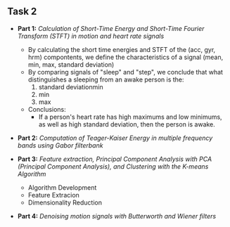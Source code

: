 ## Task 2

  - **Part 1:** _Calculation of Short-Time Energy and Short-Time Fourier Transform (STFT) in motion and heart rate signals_
    - By calculating the short time energies and STFT of the (acc, gyr, hrm) compontents, we define the characteristics of a signal (mean, min, max, standard deviation)
    - By comparing signals of "sleep" and "step", we conclude that what distinguishes a sleeping from an awake person is the:
      1.  standard deviationmin
      2.  min
      3.  max
    - Conclusions:
      - If a person's heart rate has high maximums and low minimums, as well as high standard deviation, then the person is awake.
      
  - **Part 2:** _Computation of Teager-Kaiser Energy in multiple frequency bands using Gabor filterbank_ 

  - **Part 3:** _Feature extraction, Principal Component Analysis with PCA (Principal Component Analysis), and Clustering with the K-means Algorithm_
    - Algorithm Development
    - Feature Extracion
    - Dimensionality Reduction
    
  - **Part 4:** _Denoising motion signals with Butterworth and Wiener filters_


